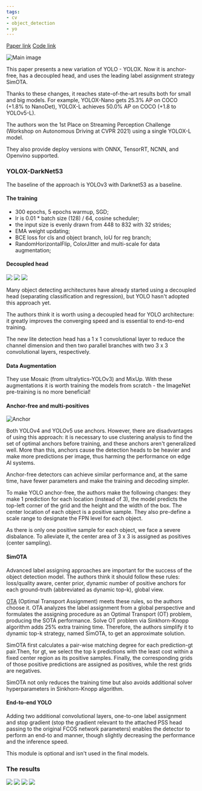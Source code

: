```yaml
---
tags:
- cv
- object_detection
- yo
---
```

[Paper link](https://arxiv.org/abs/2107.08430)
[Code link](https://github.com/Megvii-BaseDetection/YOLOX)

![Main image](https://andlukyane.com/images/paper_reviews/yolox/2021-07-23_16-06-47.jpg)

This paper presents a new variation of YOLO - YOLOX. Now it is anchor-free, has a decoupled head, and uses the leading label assignment strategy SimOTA.

Thanks to these changes, it reaches state-of-the-art results both for small and big models. For example, YOLOX-Nano gets 25.3% AP on COCO (+1.8% to NanoDet), YOLOX-L achieves 50.0% AP on COCO (+1.8 to YOLOv5-L).

The authors won the 1st Place on Streaming Perception Challenge (Workshop on Autonomous Driving at CVPR 2021) using a single YOLOX-L model.

They also provide deploy versions with ONNX, TensorRT, NCNN, and Openvino supported.

### YOLOX-DarkNet53

The baseline of the approach is YOLOv3 with Darknet53 as a baseline.

#### The training

* 300 epochs, 5 epochs warmup, SGD;
* lr is 0.01 * batch size (128) / 64, cosine scheduler;
* the input size is evenly drawn from 448 to 832 with 32 strides;
* EMA weight updating;
* BCE loss for cls and object branch, IoU for reg branch;
* RandomHorizontalFlip, ColorJitter and multi-scale for data augmentation;

#### Decoupled head

<div class="gallery" data-columns="3">
<img src="https://andlukyane.com/images/paper_reviews/yolox/2021-07-23_15-26-05.jpg">
<img src="https://andlukyane.com/images/paper_reviews/yolox/2021-07-23_15-34-10.jpg">
<img src="https://andlukyane.com/images/paper_reviews/yolox/2021-07-23_15-36-46.jpg">
</div>

Many object detecting architectures have already started using a decoupled head (separating classification and regression), but YOLO hasn't adopted this approach yet.

The authors think it is worth using a decoupled head for YOLO architecture: it greatly improves the converging speed and is essential to end-to-end training.

The new lite detection head has a 1 x 1 convolutional layer to reduce the channel dimension and then two parallel branches with two 3 x 3 convolutional layers, respectively.

#### Data Augmentation

They use Mosaic (from ultralytics-YOLOv3) and MixUp. With these augmentations it is worth training the models from scratch - the ImageNet pre-training is no more beneficial!

#### Anchor-free and multi-positives

![Anchor](https://andlukyane.com/images/paper_reviews/yolox/2021-07-23_15-39-45.jpg)

Both YOLOv4 and YOLOv5 use anchors. However, there are disadvantages of using this approach: it is necessary to use clustering analysis to find the set of optimal anchors before training, and these anchors aren't generalized well. More than this, anchors cause the detection heads to be heavier and make more predictions per image, thus harming the performance on edge AI systems.

Anchor-free detectors can achieve similar performance and, at the same time, have fewer parameters and make the training and decoding simpler.

To make YOLO anchor-free, the authors make the following changes: they make 1 prediction for each location (instead of 3), the model predicts the top-left corner of the grid and the height and the width of the box. The center location of each object is a positive sample. They also pre-define a scale range to designate the FPN level for each object.

As there is only one positive sample for each object, we face a severe disbalance. To alleviate it, the center area of 3 x 3 is assigned as positives (center sampling).

#### SimOTA

Advanced label assigning approaches are important for the success of the object detection model. The authors think it should follow these rules: loss/quality aware, center prior, dynamic number of positive anchors for each ground-truth (abbreviated as dynamic top-k), global view.

[OTA](https://arxiv.org/abs/2103.14259) (Optimal Transport Assignment) meets these rules, so the authors choose it. OTA analyzes the label assignment from a global perspective and formulates the assigning procedure as an Optimal Transport (OT) problem, producing the SOTA performance. Solve OT problem via Sinkhorn-Knopp algorithm adds 25% extra training time. Therefore, the authors simplify it to dynamic top-k strategy, named SimOTA, to get an approximate solution.

SimOTA first calculates a pair-wise matching degree for each prediction-gt pair.Then, for gt, we select the top k predictions with the least cost within a fixed center region as its positive samples. Finally, the corresponding grids of those positive predictions are assigned as positives, while the rest grids are negatives.

SimOTA not only reduces the training time but also avoids additional solver hyperparameters in Sinkhorn-Knopp algorithm. 

#### End-to-end YOLO

Adding two additional convolutional layers, one-to-one label assignment and stop gradient (stop the gradient relevant to the attached PSS head passing to the original FCOS network parameters) enables the detector to perform an end-to and manner, though slightly decreasing the performance and the inference speed.

This module is optional and isn't used in the final models.


### The results

<div class="gallery" data-columns="3">
<img src="https://andlukyane.com/images/paper_reviews/yolox/2021-07-23_16-02-47.jpg">
<img src="https://andlukyane.com/images/paper_reviews/yolox/2021-07-23_16-02-57.jpg">
<img src="https://andlukyane.com/images/paper_reviews/yolox/2021-07-23_16-03-06.jpg">
<img src="https://andlukyane.com/images/paper_reviews/yolox/2021-07-23_16-04-39.jpg">
</div>